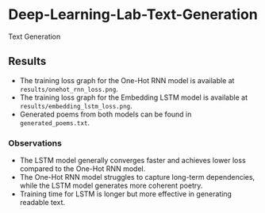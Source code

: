 # Deep-Learning-Lab-Text-Generation
Text Generation
## Results
- The training loss graph for the One-Hot RNN model is available at `results/onehot_rnn_loss.png`.
- The training loss graph for the Embedding LSTM model is available at `results/embedding_lstm_loss.png`.
- Generated poems from both models can be found in `generated_poems.txt`.

### Observations
- The LSTM model generally converges faster and achieves lower loss compared to the One-Hot RNN model.
- The One-Hot RNN model struggles to capture long-term dependencies, while the LSTM model generates more coherent poetry.
- Training time for LSTM is longer but more effective in generating readable text.
